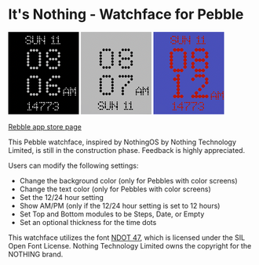 # It's Nothing - Watchface for Pebble
![Screenshot](./assets/screenshot_1.png)
![Screenshot](./assets/screenshot_2.png)
![Screenshot](./assets/screenshot_3.png)

[Rebble app store page](https://apps.rebble.io/en_US/application/68190b36404fff0009e209bb)

This Pebble watchface, inspired by NothingOS by Nothing Technology Limited, is still in the construction phase. Feedback is highly appreciated.

Users can modify the following settings:

- Change the background color (only for Pebbles with color screens)
- Change the text color (only for Pebbles with color screens)
- Set the 12/24 hour setting
- Show AM/PM (only if the 12/24 hour setting is set to 12 hours)
- Set Top and Bottom modules to be Steps, Date, or Empty
- Set an optional thickness for the time dots

This watchface utilizes the font [NDOT 47](https://fontstruct.com/fontstructions/show/2047444/ndot-45-inspired-by-nothing-1), which is licensed under the SIL Open Font License. 
Nothing Technology Limited owns the copyright for the NOTHING brand.
